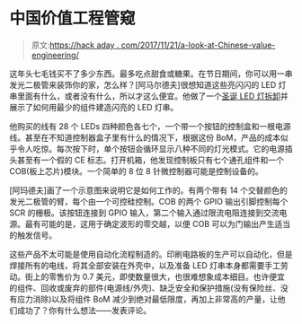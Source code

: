 # 中国价值工程管窥

> 原文:[https://hack aday . com/2017/11/21/a-look-at-Chinese-value-engineering/](https://hackaday.com/2017/11/21/a-look-at-chinese-value-engineering/)

这年头七毛钱买不了多少东西。最多吃点甜食或糖果。在节日期间，你可以用一串发光二极管来装饰你的家，怎么样？[阿马尔德夫]很想知道这些亮闪闪的 LED 灯串里面有什么，或者没有什么，所以才这么便宜。他做了一个[圣诞 LED 灯拆卸](http://amaldev.blog/christmas-led-light-teardown/)并展示了如何用最少的组件建造闪亮的 LED 灯串。

他购买的线有 28 个 LEDs 四种颜色各七个，一个带一个按钮的控制盒和一根电源线。甚至在不知道控制器盒子里有什么的情况下，根据这份 BoM，产品的成本似乎令人吃惊。每次按下时，单个按钮会循环显示八种不同的灯光模式。它的电源插头甚至有一个假的 CE 标志。打开机箱，他发现控制板只有七个通孔组件和一个 COB(板上芯片)模块。一个简单的 8 位 8 针微控制器可能是控制设备的。

[阿玛德夫]画了一个示意图来说明它是如何工作的。有两个带有 14 个交替颜色的发光二极管的臂，每个由一个可控硅控制。COB 的两个 GPIO 输出引脚控制每个 SCR 的栅极。该按钮连接到 GPIO 输入，第二个输入通过限流电阻连接到交流电源。最有可能的是，这用于确定波形的零交越，以便 COB 可以为门输出产生适当的触发信号。

这些产品不太可能是使用自动化流程制造的。印刷电路板的生产可以自动化，但是焊接所有的电线，将其全部安装在外壳中，以及准备 LED 灯串本身都需要手工劳动。街上的零售价为 0.7 美元，即使数量很大，也很难想象成本细目。也许便宜的组件、回收或废弃的部件(电源线/外壳)、缺乏安全和保护措施(没有保险丝、没有应力消除)以及将组件 BoM 减少到绝对最低限度，再加上非常高的产量，让他们成功了？你有什么想法——发表评论。